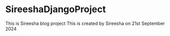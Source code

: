 # SireeshaDjangoProject
This is Sireesha blog project
This is created by Sireesha on 21st September 2024
